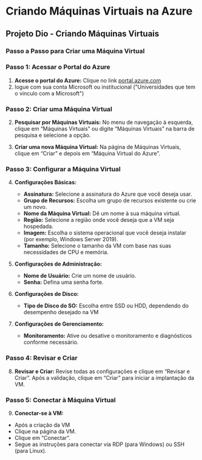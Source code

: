 
# Criando Máquinas Virtuais na Azure
## Projeto Dio - Criando Máquinas Virtuais

### Passo a Passo para Criar uma Máquina Virtual

### Passo 1: Acessar o Portal do Azure
1. **Acesse o portal do Azure:** Clique no link [portal.azure.com](https://portal.azure.com)
2. logue com sua conta Microsoft ou institucional ("Universidades que tem o vinculo com a Microsoft")

### Passo 2: Criar uma Máquina Virtual
2. **Pesquisar por Máquinas Virtuais:** No menu de navegação à esquerda, clique em “Máquinas Virtuais” ou digite “Máquinas Virtuais” na barra de pesquisa e selecione a opção.

3. **Criar uma nova Máquina Virtual:** Na página de Máquinas Virtuais, clique em “Criar” e depois em “Máquina Virtual do Azure”.

### Passo 3: Configurar a Máquina Virtual

4. **Configurações Básicas:**

   - **Assinatura:** Selecione a assinatura do Azure que você deseja usar.
   - **Grupo de Recursos:** Escolha um grupo de recursos existente ou crie um novo.
   - **Nome da Máquina Virtual:** Dê um nome à sua máquina virtual.
   - **Região:** Selecione a região onde você deseja que a VM seja hospedada.
   - **Imagem:** Escolha o sistema operacional que você deseja instalar (por exemplo, Windows Server 2019).
   - **Tamanho:** Selecione o tamanho da VM com base nas suas necessidades de CPU e memória.

5. **Configurações de Administração:**

   - **Nome de Usuário:** Crie um nome de usuário.
   - **Senha:** Defina uma senha forte.

6. **Configurações de Disco:**

   - **Tipo de Disco do SO:** Escolha entre SSD ou HDD, dependendo do desempenho desejado na VM

7. **Configurações de Gerenciamento:**

   - **Monitoramento:** Ative ou desative o monitoramento e diagnósticos conforme necessário.

### Passo 4: Revisar e Criar

8. **Revisar e Criar:** Revise todas as configurações e clique em “Revisar e Criar”. Após a validação, clique em “Criar” para iniciar a implantação da VM.

### Passo 5: Conectar à Máquina Virtual

9. **Conectar-se à VM:**

  - Após a criação da VM
  - Clique na página da VM.
  - Clique em “Conectar”.
  - Segue as instruções para conectar via RDP (para Windows) ou SSH (para Linux).